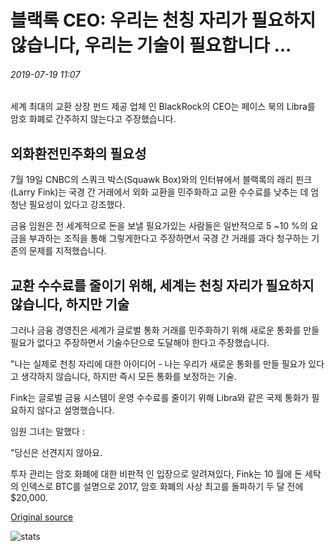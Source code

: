 # 블랙록 CEO: 우리는 천칭 자리가 필요하지 않습니다, 우리는 기술이 필요합니다 ...

###### 2019-07-19 11:07

세계 최대의 교환 상장 펀드 제공 업체 인 BlackRock의 CEO는 페이스 북의 Libra를 암호 화폐로 간주하지 않는다고 주장했습니다.

## 외화환전민주화의 필요성

7월 19일 CNBC의 스쿼크 박스(Squawk Box)와의 인터뷰에서 블랙록의 래리 핀크(Larry Fink)는 국경 간 거래에서 외화 교환을 민주화하고 교환 수수료를 낮추는 데 엄청난 필요성이 있다고 강조했다.

금융 임원은 전 세계적으로 돈을 보낼 필요가있는 사람들은 일반적으로 5 ~10 %의 요금을 부과하는 조직을 통해 그렇게한다고 주장하면서 국경 간 거래를 과다 청구하는 기존의 문제를 지적했습니다.

## 교환 수수료를 줄이기 위해, 세계는 천칭 자리가 필요하지 않습니다, 하지만 기술

그러나 금융 경영진은 세계가 글로벌 통화 거래를 민주화하기 위해 새로운 통화를 만들 필요가 없다고 주장하면서 기술수단으로 도달해야 한다고 주장했습니다.

"나는 실제로 천칭 자리에 대한 아이디어 - 나는 우리가 새로운 통화를 만들 필요가 있다고 생각하지 않습니다, 하지만 즉시 모든 통화를 보정하는 기술.

Fink는 글로벌 금융 시스템이 운영 수수료를 줄이기 위해 Libra와 같은 국제 통화가 필요하지 않다고 설명했습니다.

임원 그녀는 말했다 :

"당신은 선견지지 않아요.

투자 관리는 암호 화폐에 대한 비판적 인 입장으로 알려져있다, Fink는 10 월에 돈 세탁의 인덱스로 BTC를 설명으로 2017, 암호 화폐의 사상 최고를 돌파하기 두 달 전에 $20,000.

[Original source](https://cointelegraph.com/news/blackrock-ceo-we-dont-need-libra-we-need-te)

![stats](https://c.statcounter.com/11760860/0/a89fa40b/1/ "stats")